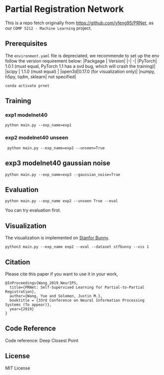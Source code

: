 # Partial Registration Network
This is a repo fetch originally from https://github.com/yfeng95/PRNet, as our `COMP 5212 - Machine Learning` project.

## Prerequisites 
The `environment.yaml` file is depreciated, we recommende to set up the env follow the version requirement below: 
|Packgage | Version| 
|-| -| 
|PyTorch| 1.0.1 (must equal, PyTorch 1.1 has a svd bug, which will crash the training)|
|scipy | 1.1.0 (must equal) | 
|open3d|0.17.0 (for visualization only)|
|numpy, h5py, tqdm, sklearn| not specified|


`conda activate prnet`

## Training

### exp1 modelnet40

`python main.py --exp_name=exp1`

### exp2 modelnet40 unseen
`
python main.py --exp_name=exp2 --unseen=True`

## exp3 modelnet40 gaussian noise

`python main.py --exp_name=exp3 --gaussian_noise=True`

## Evaluation
`python main.py --exp_name exp2 --unseen True --eval`

You can try evaluation first.

## Visualization 
The visualization is implemented on [Stanfor Bunny](https://graphics.stanford.edu/data/3Dscanrep/).

`python3 main.py --exp_name exp2 --eval --dataset stfbunny --vis 1`

## Citation
Please cite this paper if you want to use it in your work,

	@InProceedings{Wang_2019_NeurIPS,
	  title={PRNet: Self-Supervised Learning for Partial-to-Partial Registration},
	  author={Wang, Yue and Solomon, Justin M.},
	  booktitle = {33rd Conference on Neural Information Processing Systems (To appear)},
	  year={2019}
	}

## Code Reference

Code reference: Deep Closest Point

## License
MIT License
